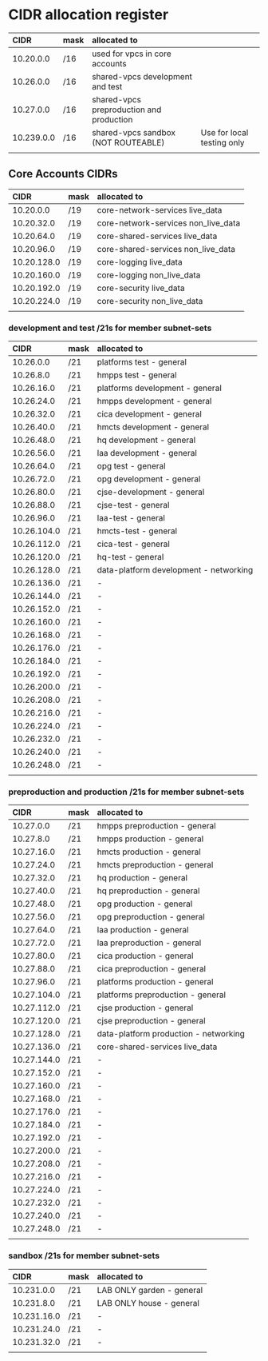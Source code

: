 # CIDR allocation register

| CIDR       | mask | allocated to                             |                            |
| :--------- | :--- | :--------------------------------------- | -------------------------- |
| 10.20.0.0  | /16  | used for vpcs in core accounts           |                            |
| 10.26.0.0  | /16  | shared-vpcs development and test         |                            |
| 10.27.0.0  | /16  | shared-vpcs preproduction and production |                            |
| 10.239.0.0 | /16  | shared-vpcs sandbox (NOT ROUTEABLE)      | Use for local testing only |
|            |      |                                          |                            |

## Core Accounts CIDRs

| CIDR        | mask | allocated to                        |
| :---------- | :--- | :---------------------------------- |
| 10.20.0.0   | /19  | core-network-services live_data     |
| 10.20.32.0  | /19  | core-network-services non_live_data |
| 10.20.64.0  | /19  | core-shared-services live_data      |
| 10.20.96.0  | /19  | core-shared-services non_live_data  |
| 10.20.128.0 | /19  | core-logging live_data              |
| 10.20.160.0 | /19  | core-logging non_live_data          |
| 10.20.192.0 | /19  | core-security live_data             |
| 10.20.224.0 | /19  | core-security non_live_data         |
|             |      |                                     |

### development and test /21s for member subnet-sets

| CIDR        | mask | allocated to                           |
| :---------- | :--- | :------------------------------------- |
| 10.26.0.0   | /21  | platforms test - general               |
| 10.26.8.0   | /21  | hmpps test - general                   |
| 10.26.16.0  | /21  | platforms development - general        |
| 10.26.24.0  | /21  | hmpps development - general            |
| 10.26.32.0  | /21  | cica development - general             |
| 10.26.40.0  | /21  | hmcts development - general            |
| 10.26.48.0  | /21  | hq development - general               |
| 10.26.56.0  | /21  | laa development - general              |
| 10.26.64.0  | /21  | opg test - general                     |
| 10.26.72.0  | /21  | opg development - general              |
| 10.26.80.0  | /21  | cjse-development - general             |
| 10.26.88.0  | /21  | cjse-test - general                    |
| 10.26.96.0  | /21  | laa-test - general                     |
| 10.26.104.0 | /21  | hmcts-test - general                   |
| 10.26.112.0 | /21  | cica-test - general                    |
| 10.26.120.0 | /21  | hq-test - general                      |
| 10.26.128.0 | /21  | data-platform development - networking |
| 10.26.136.0 | /21  | -                                      |
| 10.26.144.0 | /21  | -                                      |
| 10.26.152.0 | /21  | -                                      |
| 10.26.160.0 | /21  | -                                      |
| 10.26.168.0 | /21  | -                                      |
| 10.26.176.0 | /21  | -                                      |
| 10.26.184.0 | /21  | -                                      |
| 10.26.192.0 | /21  | -                                      |
| 10.26.200.0 | /21  | -                                      |
| 10.26.208.0 | /21  | -                                      |
| 10.26.216.0 | /21  | -                                      |
| 10.26.224.0 | /21  | -                                      |
| 10.26.232.0 | /21  | -                                      |
| 10.26.240.0 | /21  | -                                      |
| 10.26.248.0 | /21  | -                                      |
|             |      |                                        |

### preproduction and production /21s for member subnet-sets

| CIDR        | mask | allocated to                          |
| :---------- | :--- | :------------------------------------ |
| 10.27.0.0   | /21  | hmpps preproduction - general         |
| 10.27.8.0   | /21  | hmpps production - general            |
| 10.27.16.0  | /21  | hmcts production - general            |
| 10.27.24.0  | /21  | hmcts preproduction - general         |
| 10.27.32.0  | /21  | hq production - general               |
| 10.27.40.0  | /21  | hq preproduction - general            |
| 10.27.48.0  | /21  | opg production - general              |
| 10.27.56.0  | /21  | opg preproduction - general           |
| 10.27.64.0  | /21  | laa production - general              |
| 10.27.72.0  | /21  | laa preproduction - general           |
| 10.27.80.0  | /21  | cica production - general             |
| 10.27.88.0  | /21  | cica preproduction - general          |
| 10.27.96.0  | /21  | platforms production - general        |
| 10.27.104.0 | /21  | platforms preproduction - general     |
| 10.27.112.0 | /21  | cjse production - general             |
| 10.27.120.0 | /21  | cjse preproduction - general          |
| 10.27.128.0 | /21  | data-platform production - networking |
| 10.27.136.0 | /21  | core-shared-services live_data        |
| 10.27.144.0 | /21  | -                                     |
| 10.27.152.0 | /21  | -                                     |
| 10.27.160.0 | /21  | -                                     |
| 10.27.168.0 | /21  | -                                     |
| 10.27.176.0 | /21  | -                                     |
| 10.27.184.0 | /21  | -                                     |
| 10.27.192.0 | /21  | -                                     |
| 10.27.200.0 | /21  | -                                     |
| 10.27.208.0 | /21  | -                                     |
| 10.27.216.0 | /21  | -                                     |
| 10.27.224.0 | /21  | -                                     |
| 10.27.232.0 | /21  | -                                     |
| 10.27.240.0 | /21  | -                                     |
| 10.27.248.0 | /21  | -                                     |
|             |      |                                       |

### sandbox /21s for member subnet-sets

| CIDR        | mask | allocated to              |
| :---------- | :--- | :------------------------ |
| 10.231.0.0  | /21  | LAB ONLY garden - general |
| 10.231.8.0  | /21  | LAB ONLY house - general  |
| 10.231.16.0 | /21  | -                         |
| 10.231.24.0 | /21  | -                         |
| 10.231.32.0 | /21  | -                         |
|             |      |                           |
